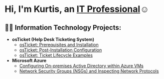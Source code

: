 <h1>Hi, I'm Kurtis, an <a href="https://linkedin.com/in/kurtis-hatch-8abb0a211">IT Professional</a>☺</h1>

<h2>👨‍💻 Information Technology Projects:</h2>

- <b>osTicket (Help Desk Ticketing System)</b>
  - [osTicket: Prerequisites and Installation](https://github.com/KHatch76/osticket-prereqs)
  - [osTicket: Post-Installation Configuration](https://github.com/KHatch76/post-install-config)
  - [osTicket: Ticket Lifecycle Examples](https://github.com/KHatch76/ticket-lifecycle)
- <b>Microsoft Azure</b>
  - [Configuring On-premises Active Directory within Azure VMs](https://github.com/KHatch76/configure-ad)
  - [Network Security Groups (NSGs) and Inspecting Network Protocols](https://github.com/KHatch76/azure-network-protocols)
